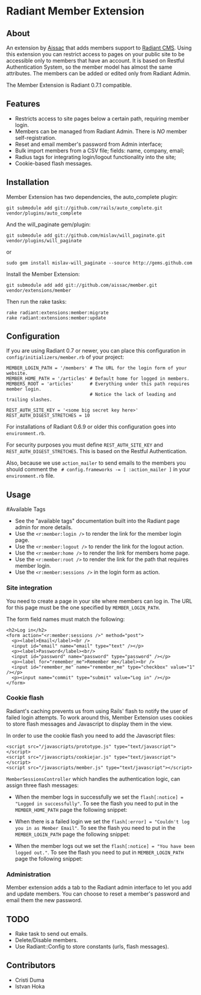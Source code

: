 Radiant Member Extension
===

About
---

An extension by [Aissac][aissac] that adds members support to [Radiant CMS][radiant]. Using this extension you can restrict access to pages on your public site to be accessible only to members that have an account. It is based on Restful Authentication System, so the member model has almost the same attributes. The members can be added or edited only from Radiant Admin.

The Member Extension is Radiant 0.7.1 compatible.

Features
---

* Restricts access to site pages below a certain path, requiring member login.
* Members can be managed from Radiant Admin. There is *NO* member self-registration.
* Reset and email member's password from Admin interface;
* Bulk import members from a CSV file; fields: name, company, email;
* Radius tags for integrating login/logout functionality into the site;
* Cookie-based flash messages.

Installation
---

Member Extension has two dependencies, the auto\_complete plugin:

    git submodule add git://github.com/rails/auto_complete.git vendor/plugins/auto_complete
    
And the will\_paginate gem/plugin:

    git submodule add git://github.com/mislav/will_paginate.git vendor/plugins/will_paginate
    
or

    sudo gem install mislav-will_paginate --source http://gems.github.com

Install the Member Extension:
    
    git submodule add add git://github.com/aissac/member.git vendor/extensions/member
    
Then run the rake tasks:

    rake radiant:extensions:member:migrate
    rake radiant:extensions:member:update

Configuration
---

If you are using Radiant 0.7 or newer, you can place this configuration in `config/initializers/member.rb` of your project:

    MEMBER_LOGIN_PATH = '/members' # The URL for the login form of your website.
    MEMBER_HOME_PATH = '/articles' # Default home for logged in members.
    MEMBERS_ROOT = 'articles'      # Everything under this path requires member login.
                                   # Notice the lack of leading and trailing slashes.

    REST_AUTH_SITE_KEY = '<some big secret key here>'
    REST_AUTH_DIGEST_STRETCHES = 10

For installations of Radiant 0.6.9 or older this configuration goes into `environment.rb`.

For security purposes you must define `REST_AUTH_SITE_KEY` and `REST_AUTH_DIGEST_STRETCHES`. This is based on the Restful Authentication.

Also, because we use `action_mailer` to send emails to the members you should comment the ` # config.frameworks -= [ :action_mailer ]` in your `environment.rb` file.

Usage
---

#Available Tags

* See the "available tags" documentation built into the Radiant page admin for more details.
* Use the `<r:member:login />` to render the link for the member login page.
* Use the `<r:member:logout />` to render the link for the logout action.
* Use the `<r:member:home />` to render the link for members home page.
* Use the `<r:member:root />` to render the link for the path that requires member login.
* Use the `<r:member:sessions />` in the login form as action.

### Site integration

You need to create a page in your site where members can log in. The URL for this page must be the one specified by `MEMBER_LOGIN_PATH`.

The form field names must match the following:

    <h2>Log in</h2>
    <form action="<r:member:sessions />" method="post">
      <p><label>Email</label><br />
      <input id="email" name="email" type="text" /></p>
      <p><label>Password</label><br/>
      <input id="password" name="password" type="password" /></p>
      <p><label for="remember_me">Remember me</label><br />
      <input id="remember_me" name="remember_me" type="checkbox" value="1" /></p>
      <p><input name="commit" type="submit" value="Log in" /></p>
    </form>
    
### Cookie flash

Radiant's caching prevents us from using Rails' flash to notify the user of failed login attempts. To work around this, Member Extension uses cookies to store flash messages and Javascript to display them in the view.

In order to use the cookie flash you need to add the Javascript files:

    <script src="/javascripts/prototype.js" type="text/javascript"></script>
    <script src="/javascripts/cookiejar.js" type="text/javascript"></script>
    <script src="/javascripts/member.js" type="text/javascript"></script>
    
`MemberSessionsController` which handles the authentication logic, can assign three flash messages:

* When the member logs in successfully we set the `flash[:notice] = "Logged in successfully"`. To see the flash you need to put in the `MEMBER_HOME_PATH` page the following snippet:

    <div id="flash" style="display:none"></div>
    <script type="text/javascript">
      document.observe("dom:loaded", function () {
        flash.show('flash', 'notice')
      })
    </script>
    
* When there is a failed login we set the `flash[:error] = "Couldn't log you in as Member Email"`. To see the flash you need to put in the `MEMBER_LOGIN_PATH` page the following snippet:

    <div id="flash" style="display:none"></div>
    <script type="text/javascript">
      document.observe("dom:loaded", function () {
        flash.show('flash', 'error')
      })
    </script>
    
* When the member logs out we set the `flash[:notice] = "You have been logged out."`. To see the flash you need to put in `MEMBER_LOGIN_PATH` page the following snippet:

    <div id="flash" style="display:none"></div>
    <script type="text/javascript">
      document.observe("dom:loaded", function () {
        flash.show('flash', 'notice')
      })
    </script>

### Administration

Member extension adds a tab to the Radiant admin interface to let you add and update members. You can choose to reset a member's password and email them the new password.

TODO
---

* Rake task to send out emails.
* Delete/Disable members.
* Use Radiant::Config to store constants (urls, flash messages).

Contributors
---

* Cristi Duma
* Istvan Hoka

[aissac]: http://aissac.ro
[radiant]: http://radiantcms.org/